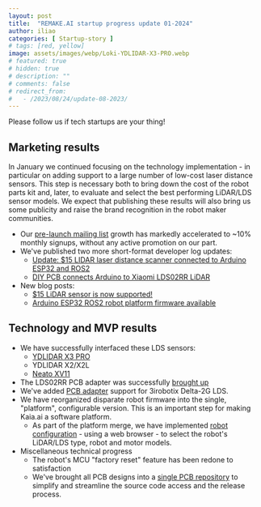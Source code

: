 ```yaml
---
layout: post
title:  "REMAKE.AI startup progress update 01-2024"
author: iliao
categories: [ Startup-story ]
# tags: [red, yellow]
image: assets/images/webp/Loki-YDLIDAR-X3-PRO.webp
# featured: true
# hidden: true
# description: ""
# comments: false
# redirect_from:
#   - /2023/08/24/update-08-2023/
---
```

Please follow us if tech startups are your thing!

## Marketing results
In January we continued focusing on the technology implementation - in particular on adding support to a large number of low-cost laser distance sensors. This step is necessary both to bring down the cost of the robot parts kit and, later, to evaluate and select the best performing LiDAR/LDS sensor models. We expect that publishing these results will also bring us some publicity and raise the brand recognition in the robot maker communities.

- Our [pre-launch mailing list](http://eepurl.com/gBV7tb) growth has markedly accelerated to ~10% monthly signups, without any active promotion on our part.
- We've published two more short-format developer log updates:
  - [Update: $15 LIDAR laser distance scanner connected to Arduino ESP32 and ROS2](https://youtube.com/shorts/STbCVhdgLSw)
  - [DIY PCB connects Arduino to Xiaomi LDS02RR LiDAR](https://youtube.com/shorts/Wes9GYomUdE)
- New blog posts:
  - [$15 LiDAR sensor is now supported!](https://makerspet.com/blog/xiaomi-lds02rr-lidar-support/)
  - [Arduino ESP32 ROS2 robot platform firmware available](https://kaia.ai/blog/arduino-platform-firmware-avaiable/)

## Technology and MVP results
- We have successfully interfaced these LDS sensors:
  - [YDLIDAR X3 PRO](https://youtube.com/shorts/_VuRCiO55gA)
  - YDLIDAR X2/X2L
  - [Neato XV11](https://youtube.com/shorts/kfk1Q0RSJpI)
- The LDS02RR PCB adapter was successfully [brought up](https://youtube.com/shorts/STbCVhdgLSw)
- We've added [PCB adapter](https://github.com/makerspet/pcb/tree/main/neato_delta_adapter) support for 3irobotix Delta-2G LDS.
- We have reorganized disparate robot firmware into the single, "platform", configurable version. This is an important step for making Kaia.ai a software platform.
  - As part of the platform merge, we have implemented [robot configuration](https://kaia.ai/blog/arduino-platform-firmware-avaiable/) - using a web browser - to select the robot's LiDAR/LDS type, robot and motor models.
- Miscellaneous technical progress
  - The robot's MCU "factory reset" feature has been redone to satisfaction
  - We've brought all PCB designs into a [single PCB repository](https://github.com/makerspet/pcb) to simplify and streamline the source code access and the release process.